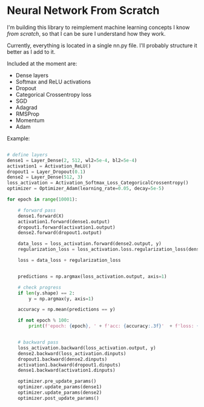 # Neural Network From Scratch

I'm building this library to reimplement machine learning concepts I know *from scratch*, so that I can be sure I understand how they work.

Currently, everything is located in a single nn.py file. I'll probably structure it better as I add to it.



Included at the moment are:
- Dense layers
- Softmax and ReLU activations
- Dropout
- Categorical Crossentropy loss
- SGD
- Adagrad
- RMSProp
- Momentum
- Adam

Example: 
```python

# define layers
dense1 = Layer_Dense(2, 512, wl2=5e-4, bl2=5e-4)
activation1 = Activation_ReLU()
dropout1 = Layer_Dropout(0.1)
dense2 = Layer_Dense(512, 3)
loss_activation = Activation_Softmax_Loss_CategoricalCrossentropy()
optimizer = Optimizer_Adam(learning_rate=0.05, decay=5e-5)

for epoch in range(10001):

    # forward pass
    dense1.forward(X)
    activation1.forward(dense1.output)
    dropout1.forward(activation1.output)
    dense2.forward(dropout1.output)

    data_loss = loss_activation.forward(dense2.output, y)
    regularization_loss = loss_activation.loss.regularization_loss(dense1) + loss_activation.loss.regularization_loss(dense2)

    loss = data_loss + regularization_loss


    predictions = np.argmax(loss_activation.output, axis=1)

    # check progress
    if len(y.shape) == 2:
        y = np.argmax(y, axis=1)

    accuracy = np.mean(predictions == y)

    if not epoch % 100:
        print(f'epoch: {epoch}, ' + f'acc: {accuracy:.3f}'  + f'loss: {loss:.3f}' + f'lr: {optimizer.current_learning_rate:.3f}')


    # backward pass
    loss_activation.backward(loss_activation.output, y)
    dense2.backward(loss_activation.dinputs)
    dropout1.backward(dense2.dinputs)
    activation1.backward(dropout1.dinputs)
    dense1.backward(activation1.dinputs)

    optimizer.pre_update_params()
    optimizer.update_params(dense1)
    optimizer.update_params(dense2)
    optimizer.post_update_params()



```
